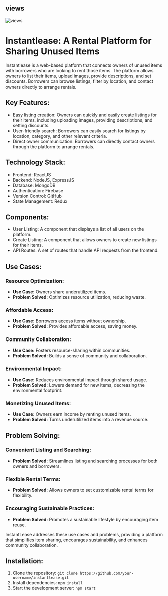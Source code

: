 ## views

![views](https://githits.vercel.app/api/views?user=kausko&repo=InstantLease&mode=dark&disable=Total)

# Instantlease: A Rental Platform for Sharing Unused Items

Instantlease is a web-based platform that connects owners of unused items with borrowers who are looking to rent those items. The platform allows owners to list their items, upload images, provide descriptions, and set discounts. Borrowers can browse listings, filter by location, and contact owners directly to arrange rentals.

## Key Features:

* Easy listing creation: Owners can quickly and easily create listings for their items, including uploading images, providing descriptions, and setting discounts.
* User-friendly search: Borrowers can easily search for listings by location, category, and other relevant criteria.
* Direct owner communication: Borrowers can directly contact owners through the platform to arrange rentals.

## Technology Stack:

* Frontend: ReactJS
* Backend: NodeJS, ExpressJS
* Database: MongoDB
* Authentication: Firebase
* Version Control: GitHub
* State Management: Redux

## Components:

* User Listing: A component that displays a list of all users on the platform.
* Create Listing: A component that allows owners to create new listings for their items.
* API Routes: A set of routes that handle API requests from the frontend.

## Use Cases:

### Resource Optimization:

* **Use Case:** Owners share underutilized items.
* **Problem Solved:** Optimizes resource utilization, reducing waste.

### Affordable Access:

* **Use Case:** Borrowers access items without ownership.
* **Problem Solved:** Provides affordable access, saving money.

### Community Collaboration:

* **Use Case:** Fosters resource-sharing within communities.
* **Problem Solved:** Builds a sense of community and collaboration.

### Environmental Impact:

* **Use Case:** Reduces environmental impact through shared usage.
* **Problem Solved:** Lowers demand for new items, decreasing the environmental footprint.

### Monetizing Unused Items:

* **Use Case:** Owners earn income by renting unused items.
* **Problem Solved:** Turns underutilized items into a revenue source.

## Problem Solving:

### Convenient Listing and Searching:

* **Problem Solved:** Streamlines listing and searching processes for both owners and borrowers.

### Flexible Rental Terms:

* **Problem Solved:** Allows owners to set customizable rental terms for flexibility.

### Encouraging Sustainable Practices:

* **Problem Solved:** Promotes a sustainable lifestyle by encouraging item reuse.

InstantLease addresses these use cases and problems, providing a platform that simplifies item sharing, encourages sustainability, and enhances community collaboration.

## Installation:

1. Clone the repository: `git clone https://github.com/your-username/instantlease.git`
2. Install dependencies: `npm install`
3. Start the development server: `npm start`

